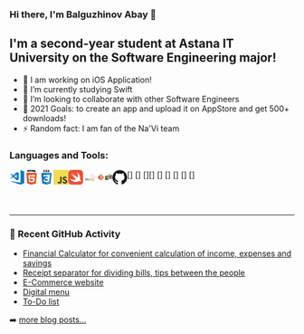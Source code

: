 ### Hi there, I'm Balguzhinov Abay 👋

## I'm a second-year student at Astana IT University on the Software Engineering major!

- 🔭 I am working on iOS Application!
- 🌱 I’m currently studying Swift
- 👯 I’m looking to collaborate with other Software Engineers
- 🥅 2021 Goals: to create an app and upload it on AppStore and get 500+ downloads!
- ⚡ Random fact: I am fan of the Na'Vi team

### Languages and Tools:

[<img align="left" alt="Visual Studio Code" width="26px" src="https://raw.githubusercontent.com/github/explore/80688e429a7d4ef2fca1e82350fe8e3517d3494d/topics/visual-studio-code/visual-studio-code.png" />]
[<img align="left" alt="HTML5" width="26px" src="https://raw.githubusercontent.com/github/explore/80688e429a7d4ef2fca1e82350fe8e3517d3494d/topics/html/html.png" />]
[<img align="left" alt="CSS3" width="26px" src="https://raw.githubusercontent.com/github/explore/80688e429a7d4ef2fca1e82350fe8e3517d3494d/topics/css/css.png" />][]
[<img align="left" alt="JavaScript" width="26px" src="https://raw.githubusercontent.com/github/explore/80688e429a7d4ef2fca1e82350fe8e3517d3494d/topics/javascript/javascript.png" />]
[<img align="left" alt="Swift" width="26px" src="https://raw.githubusercontent.com/github/explore/80688e429a7d4ef2fca1e82350fe8e3517d3494d/topics/swift/swift.png" />]
[<img align="left" alt="MySQL" width="26px" src="https://raw.githubusercontent.com/github/explore/80688e429a7d4ef2fca1e82350fe8e3517d3494d/topics/mysql/mysql.png" />]
[<img align="left" alt="Git" width="26px" src="https://raw.githubusercontent.com/github/explore/80688e429a7d4ef2fca1e82350fe8e3517d3494d/topics/git/git.png" />]
[<img align="left" alt="GitHub" width="26px" src="https://raw.githubusercontent.com/github/explore/78df643247d429f6cc873026c0622819ad797942/topics/github/github.png" />]

<br />
<br />

---

### 📕 Recent GitHub Activity

<!-- BLOG-POST-LIST:START -->
- [Financial Calculator for convenient calculation of income, expenses and savings](https://github.com/balguzhinov/Financial-Calculator)
- [Receipt separator for dividing bills, tips between the people](https://github.com/balguzhinov/Splitting-Receipt)
- [E-Commerce website](https://github.com/balguzhinov/E-Commerce)
- [Digital menu](https://dev.to/codestackr/regular-expressions-regex-crash-course-248n)
- [To-Do list](https://balguzhinov.github.io/To-Do-List/)
<!-- BLOG-POST-LIST:END -->

➡️ [more blog posts...](https://github.com/balguzhinov?tab=repositories)


